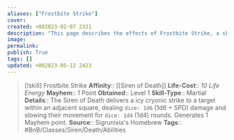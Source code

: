 ```yaml
---
aliases: ["Frostbite Strike"]
cover: 
created: +002023-02-07 2321
description: "This page describes the effects of Frostbite Strike, a skill for the homebrew skilltree Siren of Death for the Bunkers and Badasses TTRPG."
image: 
permalink: 
publish: True
tags: []
updated: +002023-05-12 2423
---
```


>[!skill] Frostbite Strike
> **Affinity**:: [[Siren of Death]]
> **Life-Cost**:: *10 Life Energy*
> **Mayhem**:: 1 Point
> **Obtained**:: Level 1
> **Skill-Type**:: Martial
> **Details**:: The Siren of Death delivers a icy cryonic strike to a target within an adjacent square, dealing `dice: 1d6` (1d6 + SPD) damage and slowing their movement for `dice: 1d4` (1d4) rounds. Generates 1 Mayhem point.
> **Source**:: Sigrunixia's Homebrew
> **Tags**:: #BnB/Classes/Siren/Death/Abilities
